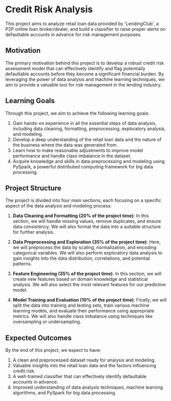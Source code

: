 # Credit Risk Analysis

This project aims to analyze retail loan data provided by 'LendingClub', a P2P online loan broker/dealer, and build a classifier to raise proper alerts on defaultable accounts in advance for risk management purposes.

## Motivation

The primary motivation behind this project is to develop a robust credit risk assessment model that can effectively identify and flag potentially defaultable accounts before they become a significant financial burden. By leveraging the power of data analysis and machine learning techniques, we aim to provide a valuable tool for risk management in the lending industry.

## Learning Goals

Through this project, we aim to achieve the following learning goals:

1. Gain hands-on experience in all the essential steps of data analysis, including data cleaning, formatting, preprocessing, exploratory analysis, and modeling.
2. Develop a deep understanding of the retail loan data and the nature of the business where the data was generated from.
3. Learn how to make reasonable adjustments to improve model performance and handle class imbalance in the dataset.
4. Acquire knowledge and skills in data preprocessing and modeling using PySpark, a powerful distributed computing framework for big data processing.

## Project Structure

The project is divided into four main sections, each focusing on a specific aspect of the data analysis and modeling process:

1. **Data Cleaning and Formatting (20% of the project time)**: In this section, we will handle missing values, remove duplicates, and ensure data consistency. We will also format the data into a suitable structure for further analysis.

2. **Data Preprocessing and Exploration (35% of the project time)**: Here, we will preprocess the data by scaling, normalization, and encoding categorical variables. We will also perform exploratory data analysis to gain insights into the data distribution, correlations, and potential patterns.

3. **Feature Engineering (35% of the project time)**: In this section, we will create new features based on domain knowledge and statistical analysis. We will also select the most relevant features for our predictive model.

4. **Model Training and Evaluation (10% of the project time)**: Finally, we will split the data into training and testing sets, train various machine learning models, and evaluate their performance using appropriate metrics. We will also handle class imbalance using techniques like oversampling or undersampling.

## Expected Outcomes

By the end of this project, we expect to have:

1. A clean and preprocessed dataset ready for analysis and modeling.
2. Valuable insights into the retail loan data and the factors influencing credit risk.
3. A well-trained classifier that can effectively identify defaultable accounts in advance.
4. Improved understanding of data analysis techniques, machine learning algorithms, and PySpark for big data processing.
